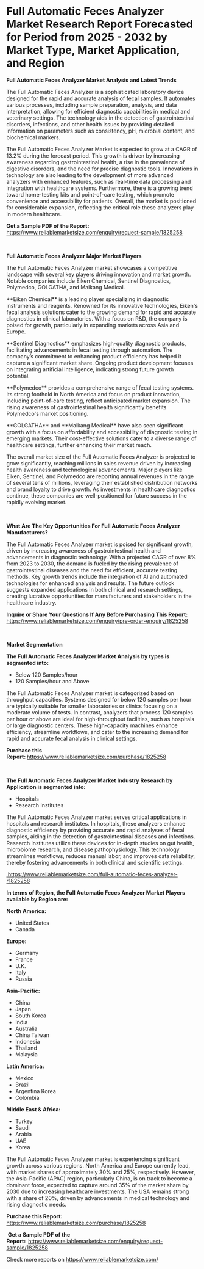 <p><h1>Full Automatic Feces Analyzer Market Research Report Forecasted for Period from 2025 -  2032 by Market Type, Market Application, and Region</h1></p><p><strong>Full Automatic Feces Analyzer Market Analysis and Latest Trends</strong></p>
<p><p>The Full Automatic Feces Analyzer is a sophisticated laboratory device designed for the rapid and accurate analysis of fecal samples. It automates various processes, including sample preparation, analysis, and data interpretation, allowing for efficient diagnostic capabilities in medical and veterinary settings. The technology aids in the detection of gastrointestinal disorders, infections, and other health issues by providing detailed information on parameters such as consistency, pH, microbial content, and biochemical markers.</p><p>The Full Automatic Feces Analyzer Market is expected to grow at a CAGR of 13.2% during the forecast period. This growth is driven by increasing awareness regarding gastrointestinal health, a rise in the prevalence of digestive disorders, and the need for precise diagnostic tools. Innovations in technology are also leading to the development of more advanced analyzers with enhanced features, such as real-time data processing and integration with healthcare systems. Furthermore, there is a growing trend toward home-testing kits and point-of-care testing, which promote convenience and accessibility for patients. Overall, the market is positioned for considerable expansion, reflecting the critical role these analyzers play in modern healthcare.</p></p>
<p><strong>Get a Sample PDF of the Report:&nbsp;</strong> <a href="https://www.reliablemarketsize.com/enquiry/request-sample/1825258?utm_campaign=2395&utm_medium=2&utm_source=Github&utm_content=ia&utm_term=27022025&utm_id=full-automatic-feces-analyzer">https://www.reliablemarketsize.com/enquiry/request-sample/1825258</a></p>
<p>&nbsp;</p>
<p><strong>Full Automatic Feces Analyzer Major Market Players</strong></p>
<p><p>The Full Automatic Feces Analyzer market showcases a competitive landscape with several key players driving innovation and market growth. Notable companies include Eiken Chemical, Sentinel Diagnostics, Polymedco, GOLGATHA, and Maikang Medical.</p><p>**Eiken Chemical** is a leading player specializing in diagnostic instruments and reagents. Renowned for its innovative technologies, Eiken's fecal analysis solutions cater to the growing demand for rapid and accurate diagnostics in clinical laboratories. With a focus on R&D, the company is poised for growth, particularly in expanding markets across Asia and Europe.</p><p>**Sentinel Diagnostics** emphasizes high-quality diagnostic products, facilitating advancements in fecal testing through automation. The company’s commitment to enhancing product efficiency has helped it capture a significant market share. Ongoing product development focuses on integrating artificial intelligence, indicating strong future growth potential.</p><p>**Polymedco** provides a comprehensive range of fecal testing systems. Its strong foothold in North America and focus on product innovation, including point-of-care testing, reflect anticipated market expansion. The rising awareness of gastrointestinal health significantly benefits Polymedco's market positioning.</p><p>**GOLGATHA** and **Maikang Medical** have also seen significant growth with a focus on affordability and accessibility of diagnostic testing in emerging markets. Their cost-effective solutions cater to a diverse range of healthcare settings, further enhancing their market reach.</p><p>The overall market size of the Full Automatic Feces Analyzer is projected to grow significantly, reaching millions in sales revenue driven by increasing health awareness and technological advancements. Major players like Eiken, Sentinel, and Polymedco are reporting annual revenues in the range of several tens of millions, leveraging their established distribution networks and brand loyalty to drive growth. As investments in healthcare diagnostics continue, these companies are well-positioned for future success in the rapidly evolving market.</p></p>
<p>&nbsp;</p>
<p><strong>What Are The Key Opportunities For Full Automatic Feces Analyzer Manufacturers?</strong></p>
<p><p>The Full Automatic Feces Analyzer market is poised for significant growth, driven by increasing awareness of gastrointestinal health and advancements in diagnostic technology. With a projected CAGR of over 8% from 2023 to 2030, the demand is fueled by the rising prevalence of gastrointestinal diseases and the need for efficient, accurate testing methods. Key growth trends include the integration of AI and automated technologies for enhanced analysis and results. The future outlook suggests expanded applications in both clinical and research settings, creating lucrative opportunities for manufacturers and stakeholders in the healthcare industry.</p></p>
<p><strong>Inquire or Share Your Questions If Any Before Purchasing This Report:</strong> <a href="https://www.reliablemarketsize.com/enquiry/pre-order-enquiry/1825258?utm_campaign=2395&utm_medium=2&utm_source=Github&utm_content=ia&utm_term=27022025&utm_id=full-automatic-feces-analyzer">https://www.reliablemarketsize.com/enquiry/pre-order-enquiry/1825258</a></p>
<p>&nbsp;</p>
<p><strong>Market Segmentation</strong></p>
<p><strong>The Full Automatic Feces Analyzer Market Analysis by types is segmented into:</strong></p>
<p><ul><li>Below 120 Samples/hour</li><li>120 Samples/hour and Above</li></ul></p>
<p><p>The Full Automatic Feces Analyzer market is categorized based on throughput capacities. Systems designed for below 120 samples per hour are typically suitable for smaller laboratories or clinics focusing on a moderate volume of tests. In contrast, analyzers that process 120 samples per hour or above are ideal for high-throughput facilities, such as hospitals or large diagnostic centers. These high-capacity machines enhance efficiency, streamline workflows, and cater to the increasing demand for rapid and accurate fecal analysis in clinical settings.</p></p>
<p><strong>Purchase this Report:&nbsp;</strong><a href="https://www.reliablemarketsize.com/purchase/1825258?utm_campaign=2395&utm_medium=2&utm_source=Github&utm_content=ia&utm_term=27022025&utm_id=full-automatic-feces-analyzer">https://www.reliablemarketsize.com/purchase/1825258</a></p>
<p>&nbsp;</p>
<p><strong>The Full Automatic Feces Analyzer Market Industry Research by Application is segmented into:</strong></p>
<p><ul><li>Hospitals</li><li>Research Institutes</li></ul></p>
<p><p>The Full Automatic Feces Analyzer market serves critical applications in hospitals and research institutes. In hospitals, these analyzers enhance diagnostic efficiency by providing accurate and rapid analyses of fecal samples, aiding in the detection of gastrointestinal diseases and infections. Research institutes utilize these devices for in-depth studies on gut health, microbiome research, and disease pathophysiology. This technology streamlines workflows, reduces manual labor, and improves data reliability, thereby fostering advancements in both clinical and scientific settings.</p></p>
<p><a href="https://www.reliablemarketsize.com/full-automatic-feces-analyzer-r1825258?utm_campaign=2395&utm_medium=2&utm_source=Github&utm_content=ia&utm_term=27022025&utm_id=full-automatic-feces-analyzer">&nbsp;https://www.reliablemarketsize.com/full-automatic-feces-analyzer-r1825258</a></p>
<p><strong>In terms of Region, the Full Automatic Feces Analyzer Market Players available by Region are:</strong></p>
<p>
    <p> <strong> North America: </strong>
        <ul>
            <li>United States</li>
            <li>Canada</li>
        </ul>
        </p> 
    <p> <strong> Europe: </strong>
        <ul>
            <li>Germany</li>
            <li>France</li>
            <li>U.K.</li>
            <li>Italy</li>
            <li>Russia</li>
        </ul>
        </p> 
    <p> <strong> Asia-Pacific: </strong>
        <ul>
            <li>China</li>
            <li>Japan</li>
            <li>South Korea</li>
            <li>India</li>
            <li>Australia</li>
            <li>China Taiwan</li>
            <li>Indonesia</li>
            <li>Thailand</li>
            <li>Malaysia</li>
        </ul>
        </p> 
    <p> <strong> Latin America: </strong>
        <ul>
            <li>Mexico</li>
            <li>Brazil</li>
            <li>Argentina Korea</li>
            <li>Colombia</li>
        </ul>
        </p> 
    <p> <strong> Middle East & Africa: </strong>
        <ul>
            <li>Turkey</li>
            <li>Saudi</li>
            <li>Arabia</li>
            <li>UAE</li>
            <li>Korea</li>
        </ul>
    </p>
    </p>
<p><p>The Full Automatic Feces Analyzer market is experiencing significant growth across various regions. North America and Europe currently lead, with market shares of approximately 30% and 25%, respectively. However, the Asia-Pacific (APAC) region, particularly China, is on track to become a dominant force, expected to capture around 35% of the market share by 2030 due to increasing healthcare investments. The USA remains strong with a share of 20%, driven by advancements in medical technology and rising diagnostic needs.</p></p>
<p><strong>Purchase this Report: </strong><a href="https://www.reliablemarketsize.com/purchase/1825258?utm_campaign=2395&utm_medium=2&utm_source=Github&utm_content=ia&utm_term=27022025&utm_id=full-automatic-feces-analyzer">https://www.reliablemarketsize.com/purchase/1825258</a></p>
<p>&nbsp;<strong>Get a Sample PDF of the Report:&nbsp;&nbsp;</strong><a href="https://www.reliablemarketsize.com/enquiry/request-sample/1825258?utm_campaign=2395&utm_medium=2&utm_source=Github&utm_content=ia&utm_term=27022025&utm_id=full-automatic-feces-analyzer">https://www.reliablemarketsize.com/enquiry/request-sample/1825258</a></p>
<p><strong></strong></p>
<p>Check more reports on <a href="https://www.reliablemarketsize.com/?utm_campaign=2395&utm_medium=2&utm_source=Github&utm_content=ia&utm_term=27022025&utm_id=full-automatic-feces-analyzer">https://www.reliablemarketsize.com/</a></p>